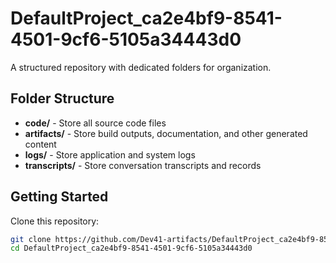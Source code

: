 # DefaultProject_ca2e4bf9-8541-4501-9cf6-5105a34443d0
A structured repository with dedicated folders for organization.

## Folder Structure

- **code/** - Store all source code files
- **artifacts/** - Store build outputs, documentation, and other generated content
- **logs/** - Store application and system logs
- **transcripts/** - Store conversation transcripts and records

## Getting Started

Clone this repository:
```bash
git clone https://github.com/Dev41-artifacts/DefaultProject_ca2e4bf9-8541-4501-9cf6-5105a34443d0
cd DefaultProject_ca2e4bf9-8541-4501-9cf6-5105a34443d0
```

